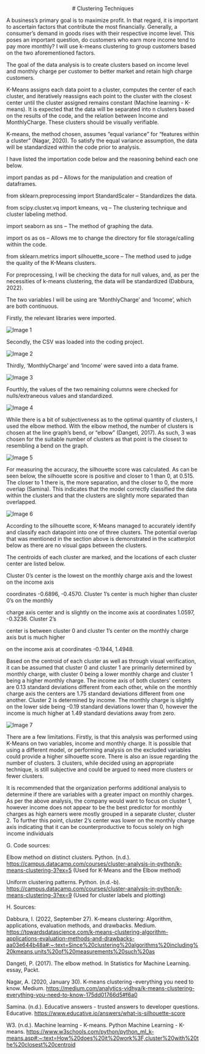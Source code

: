<div align="center">
# Clustering Techniques
</div>


A business’s primary goal is to maximize profit. In that regard, it is important to ascertain factors that contribute the most financially. Generally, a consumer’s demand in goods rises with their respective income level. This poses an important question, do customers who earn more income tend to pay more monthly?  I will use k-means clustering to group customers based on the two aforementioned factors.



The goal of the data analysis is to create clusters based on income level and monthly charge per customer to better market and retain high charge customers.









K-Means assigns each data point to a cluster, computes the center of each cluster, and iteratively reassigns each point to the cluster with the closest center until the cluster assigned remains constant (Machine learning - K-means). It is expected that the data will be separated into n clusters based on the results of the code, and the relation between Income and MonthlyCharge. These clusters should be visually verifiable.



K-means, the method chosen, assumes “equal variance” for “features within a cluster” (Nagar, 2020). To satisfy the equal variance assumption, the data will be standardized within the code prior to analysis.



I have listed the importation code below and the reasoning behind each one below.



import pandas as pd – Allows for the manipulation and creation of dataframes.

from sklearn.preprocessing import StandardScaler – Standardizes the data.

from scipy.cluster.vq import kmeans, vq – The clustering technique and cluster labeling method.

import seaborn as sns – The method of graphing the data.

import os as os – Allows me to change the directory for file storage/calling within the code.

from sklearn.metrics import silhouette_score – The method used to judge the quality of the K-Means clusters.









For preprocessing, I will be checking the data for null values, and, as per the necessities of k-means clustering, the data will be standardized (Dabbura, 2022).


The two variables I will be using are ‘MonthlyCharge’ and ‘Income’, which are both continuous.


Firstly, the relevant libraries were imported.

![Image 1](images/image1.png)




Secondly, the CSV was loaded into the coding project.

![Image 2](images/image2.png)



Thirdly, ‘MonthlyCharge’ and ‘Income’ were saved into a data frame.



![Image 3](images/image3.png)

Fourthly, the values of the two remaining columns were checked for nulls/extraneous values and standardized.



![Image 4](images/image4.png)






While there is a bit of subjectiveness as to the optimal quantity of clusters, I used the elbow method. With the elbow method, the number of clusters is chosen at the line graph’s bend, or “elbow” (Dangeti, 2017). As such, 3 was chosen for the suitable number of clusters as that point is the closest to resembling a bend on the graph.

![Image 5](images/image5.png)






For measuring the accuracy, the silhouette score was calculated. As can be seen below, the silhouette score is positive and closer to 1 than 0, at 0.515. The closer to 1 there is, the more separation, and the closer to 0, the more overlap (Samina). This indicates that the model correctly classified the data within the clusters and that the clusters are slightly more separated than overlapped.

![Image 6](images/image6.png)



According to the silhouette score, K-Means managed to accurately identify and classify each datapoint into one of three clusters. The potential overlap that was mentioned in the section above is demonstrated in the scatterplot below as there are no visual gaps between the clusters.



The centroids of each cluster are marked, and the locations of each cluster center are listed below.

Cluster 0’s center is the lowest on the monthly charge axis and the lowest on the income axis

coordinates -0.6896, -0.4570. Cluster 1’s center is much higher than cluster 0’s on the monthly

charge axis center and is slightly on the income axis at coordinates 1.0597, -0.3236. Cluster 2’s

center is between cluster 0 and cluster 1’s center on the monthly charge axis but is much higher

on the income axis at coordinates -0.1944, 1.4948.



Based on the centroid of each cluster as well as through visual verification, it can be assumed that cluster 0 and cluster 1 are primarily determined by monthly charge, with cluster 0 being a lower monthly charge and cluster 1 being a higher monthly charge. The income axis of both clusters’ centers are 0.13 standard deviations different from each other, while on the monthly charge axis the centers are 1.75 standard deviations different from one another. Cluster 2 is determined by income. The monthly charge is slightly on the lower side being -0.19 standard deviations lower than 0, however the income is much higher at 1.49 standard deviations away from zero.







![Image 7](images/image7.png)

There are a few limitations. Firstly, is that this analysis was performed using K-Means on two variables, income and monthly charge. It is possible that using a different model, or performing analysis on the excluded variables could provide a higher silhouette score. There is also an issue regarding the number of clusters. 3 clusters, while decided using an appropriate technique, is still subjective and could be argued to need more clusters or fewer clusters.



It is recommended that the organization performs additional analysis to determine if there are variables with a greater impact on monthly charges. As per the above analysis, the company would want to focus on cluster 1, however income does not appear to be the best predictor for monthly charges as high earners were mostly grouped in a separate cluster, cluster 2. To further this point, cluster 2’s center was lower on the monthly charge axis indicating that it can be counterproductive to focus solely on high income individuals







































G. Code sources:

Elbow method on distinct clusters. Python. (n.d.). https://campus.datacamp.com/courses/cluster-analysis-in-python/k-means-clustering-3?ex=5 (Used for K-Means and the Elbow method)

Uniform clustering patterns. Python. (n.d.-b). https://campus.datacamp.com/courses/cluster-analysis-in-python/k-means-clustering-3?ex=9 (Used for cluster labels and plotting)







H. Sources:

Dabbura, I. (2022, September 27). K-means clustering: Algorithm, applications, evaluation methods, and drawbacks. Medium. https://towardsdatascience.com/k-means-clustering-algorithm-applications-evaluation-methods-and-drawbacks-aa03e644b48a#:~:text=Since%20clustering%20algorithms%20including%20kmeans,units%20of%20measurements%20such%20as

Dangeti, P. (2017). The elbow method. In Statistics for Machine Learning. essay, Packt.

Nagar, A. (2020, January 30). K-means clustering - everything you need to know. Medium. https://medium.com/analytics-vidhya/k-means-clustering-everything-you-need-to-know-175dd01766d5#f6a0

Samina. (n.d.). Educative answers - trusted answers to developer questions. Educative. https://www.educative.io/answers/what-is-silhouette-score

W3. (n.d.). Machine learning - K-means. Python Machine Learning - K-means. https://www.w3schools.com/python/python_ml_k-means.asp#:~:text=How%20does%20it%20work%3F,cluster%20with%20the%20closest%20centroid

